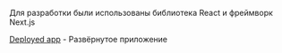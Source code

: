 Для разработки были использованы библиотека React и фреймворк Next.js

[Deployed app](https://mst-test-task.herokuapp.com/) - Развёрнутое приложение